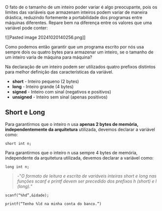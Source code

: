 O fato de o tamanho de um inteiro poder variar é algo preocupante, pois os limites das variáveis que armazenam inteiros podem variar de maneira drástica, reduzindo fortemente a portabilidade dos programas entre máquinas diferentes. Repare bem na diferença entre os valores que uma variável pode conter:

![[Pasted image 20241020140256.png]]

Como podemos então garantir que um programa escrito por nós usa sempre dois ou quatro bytes para armazenar um inteiro, se o tamanho de um inteiro varia de máquina para máquina?

Na declaração de um inteiro podem ser utilizados quatro prefixos distintos para melhor definição das características da variável.

- **short** - Inteiro pequeno (2 bytes)
- **long** - Inteiro grande (4 bytes)
- **signed** - Inteiro com sinal (negativos e positivos)
- **unsigned** - Inteiro sem sinal (apenas positivos)

## Short e Long
Para garantirmos que o inteiro n usa **apenas 2 bytes de memória, independentemente da arquitetura** utilizada, devemos declarar a variável como:
```
short int n;
```

Para garantirmos que o inteiro n usa sempre 4 bytes de memória, independente da arquitetura utilizada, devemos declarar a variável como:
```
long int n;
```

> -"_O formato de leitura e escrita de variáveis inteiras short e long nas funções scanf e printf devem ser precedido dos prefixos h (short) e l (long)._"

```
scanf(“%hd”,&idade);

printf(“Tenho %ld na minha conta do banco.”)
```